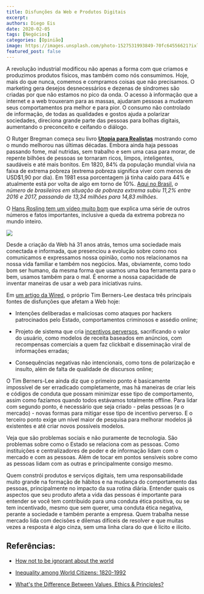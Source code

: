 ```yaml
---
title: Disfunções da Web e Produtos Digitais
excerpt: 
authors: Diego Eis
date: 2020-02-05
tags: [Negócios]
categories: [Opinião]
image: https://images.unsplash.com/photo-1527531993849-70fc64556621?ixlib=rb-1.2.1&ixid=eyJhcHBfaWQiOjEyMDd9&auto=format&fit=crop&w=2882&q=80
featured_post: false
---
```


A revolução industrial modificou não apenas a forma com que criamos e
produzimos produtos físicos, mas também como nós consumimos. Hoje, mais
do que nunca, comemos e compramos coisas que não precisamos. O marketing
gera desejos desnecessários e dezenas de síndromes são criadas por que
não estamos no pico da onda. O acesso à informação que a internet e a
web trouxeram para as massas, ajudaram pessoas a mudarem seus
comportamentos pra melhor e para pior. O consumo não controlado de
informação, de todas as qualidades e gostos ajuda a polarizar
sociedades, direciona grande parte das pessoas para bolhas digitais,
aumentando o preconceito e ceifando o diálogo.

O Rutger Bregman começa seu livro **[Utopia para
Realistas](https://amzn.to/2MX2MFD)** mostrando como o mundo melhorou
nas últimas décadas. Embora ainda haja pessoas passando fome, mal
nutridas, sem trabalho e sem uma casa para morar, de repente bilhões de
pessoas se tornaram ricos, limpos, inteligentes, saudáveis e até mais
bonitos. Em 1820, 84% da população mundial vivia na faixa de extrema
pobreza (extrema pobreza significa viver com menos de USD\$1,90 por
dia). Em 1981 essa porcentagem já tinha caído para 44% e atualmente está
por volta de algo em torno de 10%. [Aqui no
Brasil](https://exame.abril.com.br/economia/pobreza-extrema-sobe-11-no-brasil-e-atinge-7-da-populacao/),
*o número de brasileiros em situação de pobreza extrema subiu 11,2%
entre 2016 e 2017, passando de 13,34 milhões para 14,83 milhões*.

O [Hans Rosling tem um vídeo muito
bom](https://www.gapminder.org/videos/dont-panic-end-poverty/) que
explica uma série de outros números e fatos importantes, inclusive a
queda da extrema pobreza no mundo inteiro.


[![](https://bucketeer-e05bbc84-baa3-437e-9518-adb32be77984.s3.amazonaws.com/public/images/efbac4ac-2a0e-46cd-9398-4b384d8c829a_2556x1432.png)](https://cdn.substack.com/image/fetch/f_auto,q_auto:good,fl_progressive:steep/https%3A%2F%2Fbucketeer-e05bbc84-baa3-437e-9518-adb32be77984.s3.amazonaws.com%2Fpublic%2Fimages%2Fefbac4ac-2a0e-46cd-9398-4b384d8c829a_2556x1432.png)

Desde a criação da Web há 31 anos atrás, temos uma sociedade mais
conectada e informada, que presenciou a evolução sobre como nos
comunicamos e expressamos nossa opinião, como nos relacionamos na nossa
vida familiar e também nos negócios. Mas, obviamente, como todo bom ser
humano, da mesma forma que usamos uma boa ferramenta para o bem, usamos
também para o mal. É enorme a nossa capacidade de inventar maneiras de
usar a web para iniciativas ruins.

Em [um artigo da
Wired](https://www.wired.com/story/tim-berners-lee-world-wide-web-anniversary/),
o próprio Tim Berners-Lee destaca três principais fontes de disfunções
que afetam a Web hoje:

-   Intenções deliberadas e maliciosas como ataques por hackers
    patrocinados pelo Estado, comportamentos criminosos e assédio
    online;

-   Projeto de sistema que cria [incentivos
    perversos](https://pt.wikipedia.org/wiki/Incentivo_perverso),
    sacrificando o valor do usuário, como modelos de receita baseados em
    anúncios, com recompensas comerciais a quem faz clickbait e
    disseminação viral de informações erradas;

-   Consequências negativas não intencionais, como tons de polarização e
    insulto, além de falta de qualidade de discursos online;


O Tim Berners-Lee ainda diz que o primeiro ponto é basicamente
impossível de ser erradicado completamente, mas há maneiras de criar
leis e códigos de conduta que possam minimizar esse tipo de
comportamento, assim como fazíamos quando todos estávamos totalmente
offline. Para lidar com segundo ponto, é necessário que seja criado -
pelas pessoas (e o mercado) - novas formas para mitigar esse tipo de
incentivo perverso. E o terceiro ponto exige um nível maior de pesquisa
para melhorar modelos já existentes e até criar novos possíveis
modelos.

Veja que são problemas sociais e não puramente de tecnologia. São
problemas sobre como o Estado se relaciona com as pessoas. Como
instituições e centralizadores de poder e de informação lidam com o
mercado e com as pessoas. Além de tocar em pontos sensíveis sobre como
as pessoas lidam com as outras e principalmente consigo mesmo.

Quem constrói produtos e serviços digitais, tem uma responsabilidade
muito grande na formação de hábitos e na mudança do comportamento das
pessoas, principalmente no impacto da sua rotina diária. Entender quais
os aspectos que seu produto afeta a vida das pessoas é importante para
entender se você tem contribuido para uma conduta ética positiva, ou se
tem incentivado, mesmo que sem querer, uma conduta ética negativa,
perante a sociedade e também perante a empresa. Quem trabalha nesse
mercado lida com decisões e dilemas difíceis de resolver e que muitas
vezes a resposta é algo cinza, sem uma linha clara do que é lícito e
ilícito.

Referências:
-----------

-   [How not to be ignorant about the
    world](https://www.ted.com/talks/hans_and_ola_rosling_how_not_to_be_ignorant_about_the_world)

-   [Inequality among World Citizens:
    1820-1992](http://piketty.pse.ens.fr/les/BourguignonMorrisson2002.pdf)

-   [What\'s the Difference Between Values, Ethics &
    Principles?](https://www.mvf-knowledge-base.com/2011/12/whats-difference-between-values-ethics.html)